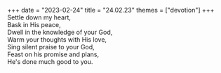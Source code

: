 +++
date = "2023-02-24"
title = "24.02.23"
themes = ["devotion"]
+++
Settle down my heart,  
Bask in His peace,  
Dwell in the knowledge of your God,  
Warm your thoughts with His love,  
Sing silent praise to your God,  
Feast on his promise and plans,  
He's done much good to you.
